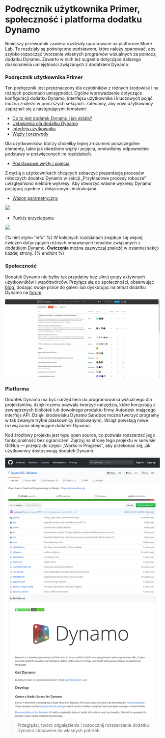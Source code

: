 # Podręcznik użytkownika Primer, społeczność i platforma dodatku Dynamo

Niniejszy przewodnik zawiera rozdziały opracowane na platformie Mode Lab. Te rozdziały są poświęcone podstawom, które należy opanować, aby szybko rozpocząć tworzenie własnych programów wizualnych za pomocą dodatku Dynamo. Zawarto w nich też sugestie dotyczące dalszego doskonalenia umiejętności związanych z dodatkiem Dynamo.

### Podręcznik użytkownika Primer

Ten podręcznik jest przeznaczony dla czytelników z różnych środowisk i na różnych poziomach umiejętności. Ogólne wprowadzenie dotyczące konfiguracji dodatku Dynamo, interfejsu użytkownika i kluczowych pojęć można znaleźć w poniższych sekcjach. Zalecamy, aby nowi użytkownicy zapoznali się z następującymi tematami:

* [Co to jest dodatek Dynamo i jak działa?](1-what-is-dynamo.md)
* [Ustawienia dla dodatku Dynamo](../2\_setup\_for\_dynamo/)
* [Interfejs użytkownika](../3\_user\_interface/)
* [Węzły i przewody](../4\_nodes\_and\_wires/)

Dla użytkowników, którzy chcieliby lepiej zrozumieć poszczególne elementy, takie jak określone węzły i pojęcia, omówiliśmy odpowiednie podstawy w poświęconych im rozdziałach.

* [Podstawowe węzły i pojęcia](../5\_essential\_nodes\_and\_concepts/)

Z myślą o użytkownikach chcących zobaczyć prezentację procesów roboczych dodatku Dynamo w sekcji „Przykładowe procesy robocze” uwzględniono niektóre wykresy. Aby utworzyć własne wykresy Dynamo, postępuj zgodnie z dołączonymi instrukcjami.

* [Wazon parametryczny](../10\_sample\_workflow/10-1\_getting-started-workflows/1-parametric-vase.md)

![](../10\_sample\_workflow/images/10-1/1/vase1\(3\).gif)

* [Punkty przyciągania](../10\_sample\_workflow/10-1\_getting-started-workflows/2-attractor-points.md)

![](images/1-2/attractor1.gif)

{% hint style="info" %} W kolejnych rozdziałach znajduje się więcej ćwiczeń dotyczących różnych omawianych tematów związanych z dodatkiem Dynamo. **Ćwiczenia** można zazwyczaj znaleźć w ostatniej sekcji każdej strony. {% endhint %}

### Społeczność

Dodatek Dynamo nie byłby tak przydatny bez silnej grupy aktywnych użytkowników i współtwórców. Przyłącz się do społeczności, obserwując [blog](http://dynamobim.org/blog/), dodając swoje prace do galerii lub dyskutując na temat dodatku Dynamo na [forum](https://forum.dynamobim.com).

![Forum](images/1-2/02-Community.png)

### Platforma

Dodatek Dynamo ma być narzędziem do programowania wizualnego dla projektantów, dzięki czemu pozwala tworzyć narzędzia, które korzystają z zewnętrznych bibliotek lub dowolnego produktu firmy Autodesk mającego interfejs API. Dzięki środowisku Dynamo Sandbox można tworzyć programy w tak zwanym trybie piaskownicy (izolowanym). Wciąż powstają nowe rozwiązania obejmujące dodatek Dynamo.

Kod źródłowy projektu jest typu open source, co pozwala rozszerzać jego funkcjonalność bez ograniczeń. Zajrzyj na stronę tego projektu w serwisie GitHub — przejdź do części „Works in Progress”, aby przekonać się, jak użytkownicy dostosowują dodatek Dynamo.

![Repozytorium](images/1-2/03-TheRepo.png)

> Przeglądaj, twórz odgałęzienia i rozpocznij rozszerzanie dodatku Dynamo stosownie do własnych potrzeb
